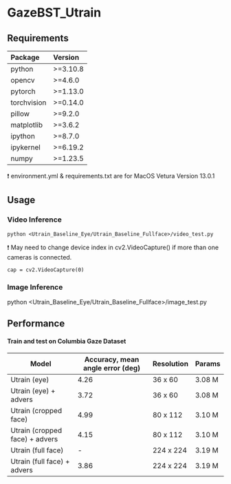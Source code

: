 # GazeBST_Utrain

## Requirements
Package | Version
| :--- | :---
python | >=3.10.8
opencv | >=4.6.0
pytorch | >=1.13.0
torchvision | >=0.14.0
pillow | >=9.2.0
matplotlib | >=3.6.2
ipython | >=8.7.0
ipykernel | >=6.19.2
numpy | >=1.23.5

:exclamation: environment.yml & requirements.txt are for MacOS Vetura Version 13.0.1

## Usage

### Video Inference
```
python <Utrain_Baseline_Eye/Utrain_Baseline_Fullface>/video_test.py
```
:exclamation: May need to change device index in cv2.VideoCapture() if more than one cameras is connected.

```
cap = cv2.VideoCapture(0)
```

### Image Inference 
python <Utrain_Baseline_Eye/Utrain_Baseline_Fullface>/image_test.py

## Performance

#### Train and test on Columbia Gaze Dataset
| Model | Accuracy, mean angle error (deg) | Resolution | Params |
| ----- | ----------------------------| ---------- | ------ |
| Utrain (eye) | 4.26 | 36 x 60 | 3.08 M |
| Utrain (eye) + advers | 3.72 | 36 x 60 | 3.08 M |
| Utrain (cropped face) | 4.99 | 80 x 112 | 3.10 M |
| Utrain (cropped face) + advers | 4.15 | 80 x 112 | 3.10 M |
| Utrain (full face) | - | 224 x 224 | 3.19 M |
| Utrain (full face) + advers | 3.86 | 224 x 224 | 3.19 M |